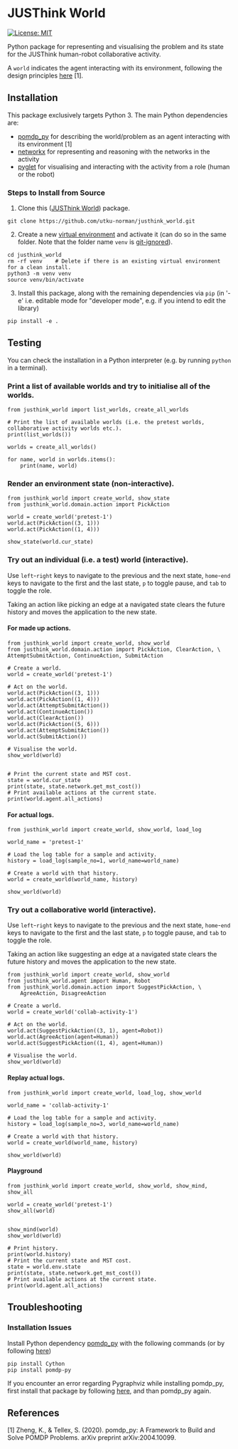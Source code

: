 # JUSThink World

[![License: MIT](https://img.shields.io/badge/License-MIT-yellow.svg)](https://opensource.org/licenses/MIT)

Python package for representing and visualising the problem and its state for the JUSThink human-robot collaborative activity.

A `world` indicates the agent interacting with its environment, following the design principles [here](https://h2r.github.io/pomdp-py/html/design_principles.html) [1].

## Installation

This package exclusively targets Python 3. 
The main Python dependencies are:

* [pomdp_py](https://h2r.github.io/pomdp-py/html/) for describing the world/problem as an agent interacting with its environment [1]
* [networkx](https://networkx.org/) for representing and reasoning with the networks in the activity
* [pyglet](https://pyglet.readthedocs.io/en/latest/) for visualising and interacting with the activity from a role (human or the robot)

### Steps to Install from Source

1) Clone this ([JUSThink World](https://github.com/utku-norman/justhink_world)) package.
```
git clone https://github.com/utku-norman/justhink_world.git
```

2) Create a new [virtual environment](https://docs.python.org/3/tutorial/venv.html) and activate it (can do so in the same folder. Note that the folder name `venv` is [git-ignored](https://git-scm.com/docs/gitignore)).
```
cd justhink_world
rm -rf venv    # Delete if there is an existing virtual environment for a clean install.
python3 -m venv venv
source venv/bin/activate
```

3) Install this package, along with the remaining dependencies via `pip` (in '-e' i.e. editable mode for "developer mode", e.g. if you intend to edit the library)
```
pip install -e .
```


## Testing

You can check the installation in a Python interpreter (e.g. by running `python` in a terminal).

### Print a list of available worlds and try to initialise all of the worlds.
```
from justhink_world import list_worlds, create_all_worlds

# Print the list of available worlds (i.e. the pretest worlds, collaborative activity worlds etc.).
print(list_worlds())

worlds = create_all_worlds()

for name, world in worlds.items():
    print(name, world)
```


### Render an environment state (non-interactive).

```
from justhink_world import create_world, show_state
from justhink_world.domain.action import PickAction

world = create_world('pretest-1')
world.act(PickAction((3, 1)))
world.act(PickAction((1, 4)))

show_state(world.cur_state)
```


### Try out an individual (i.e. a test) world (interactive).
Use `left`-`right` keys to navigate to the previous and the next state, 
`home`-`end` keys to navigate to the first and the last state, 
`p` to toggle pause, and `tab` to toggle the role.

Taking an action like picking an edge at a navigated state clears the future history and moves the application to the new state.

#### For made up actions.
```
from justhink_world import create_world, show_world
from justhink_world.domain.action import PickAction, ClearAction, \
AttemptSubmitAction, ContinueAction, SubmitAction

# Create a world.
world = create_world('pretest-1')

# Act on the world.
world.act(PickAction((3, 1)))
world.act(PickAction((1, 4)))
world.act(AttemptSubmitAction())
world.act(ContinueAction())
world.act(ClearAction())
world.act(PickAction((5, 6)))
world.act(AttemptSubmitAction())
world.act(SubmitAction())

# Visualise the world.
show_world(world)


# Print the current state and MST cost.
state = world.cur_state
print(state, state.network.get_mst_cost())
# Print available actions at the current state.
print(world.agent.all_actions)
```

#### For actual logs.
```
from justhink_world import create_world, show_world, load_log

world_name = 'pretest-1'

# Load the log table for a sample and activity.
history = load_log(sample_no=1, world_name=world_name)

# Create a world with that history.
world = create_world(world_name, history)

show_world(world)
```


### Try out a collaborative world (interactive).
Use `left`-`right` keys to navigate to the previous and the next state, 
`home`-`end` keys to navigate to the first and the last state, 
`p` to toggle pause, and `tab` to toggle the role.

Taking an action like suggesting an edge at a navigated state clears the future history and moves the application to the new state.

```
from justhink_world import create_world, show_world
from justhink_world.agent import Human, Robot
from justhink_world.domain.action import SuggestPickAction, \
	AgreeAction, DisagreeAction

# Create a world.
world = create_world('collab-activity-1')

# Act on the world.
world.act(SuggestPickAction((3, 1), agent=Robot))
world.act(AgreeAction(agent=Human))
world.act(SuggestPickAction((1, 4), agent=Human))

# Visualise the world.
show_world(world)
```

#### Replay actual logs.
```
from justhink_world import create_world, load_log, show_world

world_name = 'collab-activity-1'

# Load the log table for a sample and activity.
history = load_log(sample_no=3, world_name=world_name)

# Create a world with that history.
world = create_world(world_name, history)

show_world(world)
```


#### Playground
```
from justhink_world import create_world, show_world, show_mind, show_all

world = create_world('pretest-1')
show_all(world)


show_mind(world)
show_world(world)

# Print history.
print(world.history)
# Print the current state and MST cost.
state = world.env.state
print(state, state.network.get_mst_cost())
# Print available actions at the current state.
print(world.agent.all_actions)

```


## Troubleshooting

### Installation Issues

Install Python dependency [pomdp_py](https://h2r.github.io/pomdp-py/html/) with the following commands (or by following [here](https://h2r.github.io/pomdp-py/html/installation.html))
```
pip install Cython
pip install pomdp-py
```
If you encounter an error regarding Pygraphviz while installing pomdp_py, first install that package by following [here](https://pygraphviz.github.io/documentation/stable/install.html), and than pomdp_py again.



## References <a name="references"></a>

[1] Zheng, K., & Tellex, S. (2020). pomdp_py: A Framework to Build and Solve POMDP Problems. arXiv preprint arXiv:2004.10099.
